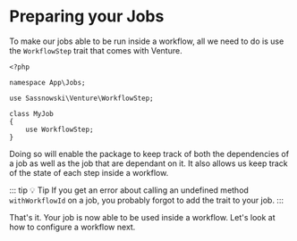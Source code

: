 # Preparing your Jobs

To make our jobs able to be run inside a workflow, all we need to do is use the `WorkflowStep` trait that comes with Venture.

```php{5,9}
<?php

namespace App\Jobs;

use Sassnowski\Venture\WorkflowStep;

class MyJob
{
    use WorkflowStep;
}
```

Doing so will enable the package to keep track of both the dependencies of a job as well as the job that are dependant on it. It also allows us keep track of the state of each step inside a workflow.

::: tip 💡 Tip
If you get an error about calling an undefined method `withWorkflowId` on a job, you probably forgot to add the trait to your job.
:::

That's it. Your job is now able to be used inside a workflow. Let's look at how to configure a workflow next.
